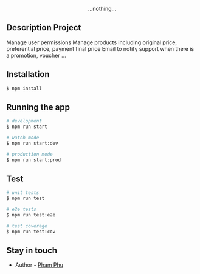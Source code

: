 <p align="center">
  <a href="https://royalceramic.net/wp-content/uploads/2022/10/hinh-anh-con-meo-cute-8.jpg.webp" width="200" alt="My Logo" /></a>
</p>

  <p align="center">...nothing...</p>
    <p align="center">  
</p>

## Description Project

Manage user permissions
Manage products including original price, preferential price, payment final price
Email to notify support when there is a promotion, voucher ...

## Installation

```bash
$ npm install
```

## Running the app

```bash
# development
$ npm run start

# watch mode
$ npm run start:dev

# production mode
$ npm run start:prod
```

## Test

```bash
# unit tests
$ npm run test

# e2e tests
$ npm run test:e2e

# test coverage
$ npm run test:cov
```

## Stay in touch

- Author - [Pham Phu](https://www.facebook.com/profile.php?id=100009455874518)
